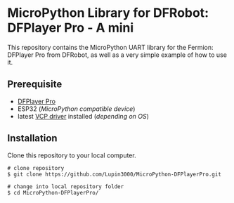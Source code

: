 # MicroPython Library for DFRobot: DFPlayer Pro - A mini

This repository contains the MicroPython UART library for the Fermion: DFPlayer Pro from DFRobot, as well as a very simple example of how to use it.

## Prerequisite

- [DFPlayer Pro](https://www.dfrobot.com/product-2232.html?tracking=Mszf2HlGMStAAKkFfhNgg3QhFFchlilhR47u9vXX9o9Ko6giJYRJQdmwZjbDIvMV)
- ESP32 (_MicroPython compatible device_)
- latest [VCP driver]( https://www.silabs.com/developers/usb-to-uart-bridge-vcp-drivers?tab=downloads) installed (_depending on OS_)

## Installation

Clone this repository to your local computer.

```shell
# clone repository
$ git clone https://github.com/Lupin3000/MicroPython-DFPlayerPro.git

# change into local repository folder
$ cd MicroPython-DFPlayerPro/
```

